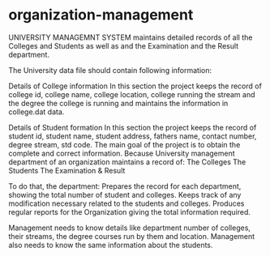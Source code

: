# organization-management
UNIVERSITY MANAGEMNT SYSTEM maintains detailed records of all the Colleges and Students as well as and the Examination and the Result department.

The University data file should contain following information:

Details of College information
In this section the project keeps the record of college id, college name, college location, college running the stream and the degree the college is running and maintains the information in college.dat data.

Details of Student formation
In this section the project keeps the record of student id, student name, student address, fathers name, contact number, degree stream, std code.
The main goal of the project is to obtain the complete and correct information. Because University management department of an organization maintains a record of:
The Colleges
The Students 
The Examination & Result 

To do that, the department:
Prepares the record for each department, showing the total number of student and colleges.
Keeps track of any modification necessary related to the students and colleges.
Produces regular reports for the Organization giving the total information required.

Management needs to know details like department  number of colleges, their streams, the degree courses run by them and location. Management also needs to know the same information about the students.
